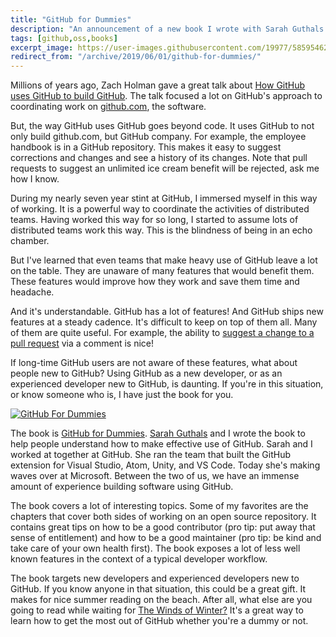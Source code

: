 ```yaml
---
title: "GitHub for Dummies"
description: "An announcement of a new book I wrote with Sarah Guthals to help developers get the most out of using GitHub!"
tags: [github,oss,books]
excerpt_image: https://user-images.githubusercontent.com/19977/58595462-9400ec00-8225-11e9-8df5-b1c60312f9c6.jpg
redirect_from: "/archive/2019/06/01/github-for-dummies/"
---
```


Millions of years ago, Zach Holman gave a great talk about [How GitHub uses GitHub to build GitHub](https://zachholman.com/talk/how-github-uses-github-to-build-github/). The talk focused a lot on GitHub's approach to coordinating work on [github.com](https://github.com/), the software.

But, the way GitHub uses GitHub goes beyond code. It uses GitHub to not only build github.com, but GitHub company. For example, the employee handbook is in a GitHub repository. This makes it easy to suggest corrections and changes and see a history of its changes. Note that pull requests to suggest an unlimited ice cream benefit will be rejected, ask me how I know.

During my nearly seven year stint at GitHub, I immersed myself in this way of working. It is a powerful way to coordinate the activities of distributed teams. Having worked this way for so long, I started to assume lots of distributed teams work this way. This is the blindness of being in an echo chamber.

But I've learned that even teams that make heavy use of GitHub leave a lot on the table. They are unaware of many features that would benefit them. These features would improve how they work and save them time and headache.

And it's understandable. GitHub has a lot of features! And GitHub ships new features at a steady cadence. It's difficult to keep on top of them all. Many of them are quite useful. For example, the ability to [suggest a change to a pull request](https://github.blog/2018-11-01-suggested-changes-update/) via a comment is nice!

If long-time GitHub users are not aware of these features, what about people new to GitHub? Using GitHub as a new developer, or as an experienced developer new to GitHub, is daunting. If you're in this situation, or know someone who is, I have just the book for you.

[![GitHub For Dummies](https://user-images.githubusercontent.com/19977/58595462-9400ec00-8225-11e9-8df5-b1c60312f9c6.jpg)](https://amzn.to/2Qr31t1)

The book is [GitHub for Dummies](https://amzn.to/2Qr31t1). [Sarah Guthals](https://twitter.com/sarahguthals) and I wrote the book to help people understand how to make effective use of GitHub. Sarah and I worked at together at GitHub. She ran the team that built the GitHub extension for Visual Studio, Atom, Unity, and VS Code. Today she's making waves over at Microsoft. Between the two of us, we have an immense amount of experience building software using GitHub.

The book covers a lot of interesting topics. Some of my favorites are the chapters that cover both sides of working on an open source repository. It contains great tips on how to be a good contributor (pro tip: put away that sense of entitlement) and how to be a good maintainer (pro tip: be kind and take care of your own health first). The book exposes a lot of less well known features in the context of a typical developer workflow.

The book targets new developers and experienced developers new to GitHub. If you know anyone in that situation, this could be a great gift. It makes for nice summer reading on the beach. After all, what else are you going to read while waiting for [The Winds of Winter?](https://en.wikipedia.org/wiki/The_Winds_of_Winter) It's a great way to learn how to get the most out of GitHub whether you're a dummy or not.
